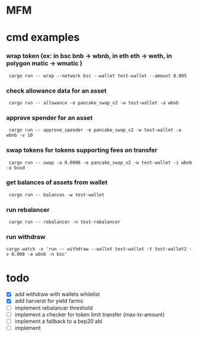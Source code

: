 # MFM

# cmd examples

### wrap token (ex: in bsc bnb -> wbnb, in eth eth -> weth, in polygon matic -> wmatic )
```
 cargo run -- wrap --network bsc --wallet test-wallet --amount 0.005
```

### check allowance data for an asset
```
 cargo run -- allowance -e pancake_swap_v2 -w test-wallet -a wbnb
```
### approve spender for an asset
```
 cargo run -- approve_spender -e pancake_swap_v2 -w test-wallet -a wbnb -v 10
```
### swap tokens for tokens supporting fees on transfer
```
 cargo run -- swap -a 0.0006 -e pancake_swap_v2 -w test-wallet -i wbnb -o busd
```
### get balances of assets from wallet
```
 cargo run -- balances -w test-wallet
```
### run rebalancer
```
 cargo run -- rebalancer -n test-rebalancer
```

### run withdraw
```
cargo watch -x 'run -- withdraw --wallet test-wallet -t test-wallet2 -v 0.008 -a wbnb -n bsc'
```

# todo

- [x] add withdraw with wallets whilelist
- [x] add harverst for yield farms
- [ ] implement rebalancer threshold
- [ ] implement a checker for token limit transfer (max-tx-amount)
- [ ] implement a fallback to a bep20 abi
- [ ] implement 